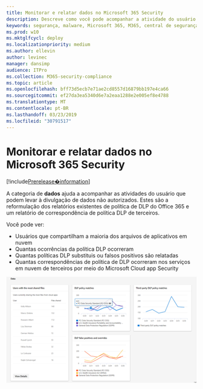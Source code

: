 ```yaml
---
title: Monitorar e relatar dados no Microsoft 365 Security
description: Descreve como você pode acompanhar a atividade do usuário que pode levar à divulgação de dados não autorizado.
keywords: segurança, malware, Microsoft 365, M365, central de segurança, monitor, relatório, dados
ms.prod: w10
ms.mktglfcycl: deploy
ms.localizationpriority: medium
ms.author: ellevin
author: levinec
manager: dansimp
audience: ITPro
ms.collection: M365-security-compliance
ms.topic: article
ms.openlocfilehash: bff73d5ecb7e71ae2cd8557d16879bb197e4ca66
ms.sourcegitcommit: ef27da3ea5340d6e7a2eaa1288e2e005ef8e4788
ms.translationtype: MT
ms.contentlocale: pt-BR
ms.lasthandoff: 03/23/2019
ms.locfileid: "30791517"
---
```

# <a name="monitor-and-report-data-in-microsoft-365-security"></a>Monitorar e relatar dados no Microsoft 365 Security

[!include[Prerelease�information](prerelease.md)]

A categoria de **dados** ajuda a acompanhar as atividades do usuário que podem levar à divulgação de dados não autorizados. Estes são a reformulação dos relatórios existentes de política de DLP do Office 365 e um relatório de correspondência de política DLP de terceiros.

Você pode ver:

* Usuários que compartilham a maioria dos arquivos de aplicativos em nuvem
* Quantas ocorrências da política DLP ocorreram
* Quantas políticas DLP substituis ou falsos positivos são relatadas
* Quantas correspondências de política de DLP ocorreram nos serviços em nuvem de terceiros por meio do Microsoft Cloud app Security

![Categoria dados da página de relatórios do & de monitoramento](./media/security-docs/data.png)